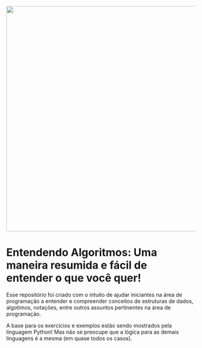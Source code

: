 [<img src="https://github.com/mayara-canaver/Learning-Projects/tree/master/Entendendo%20Algoritmos/docs/img" width="600px" margin-left="-5px">](https://github.com/mayara-canaver/Learning-Projects/tree/master/Entendendo%20Algoritmos)

# Entendendo Algoritmos: Uma maneira resumida e fácil de entender o que você quer!

Esse repositório foi criado com o intuito de ajudar iniciantes na área de programação a entender e compreender conceitos de estruturas de dados, algotimos, notações, entre outros assuntos pertinentes na área de programação. 

A base para os exercícios e exemplos estão sendo mostrados pela linguagem Python! Mas não se preocupe que a lógica para as demais linguagens é a mesma (em quase todos os casos).